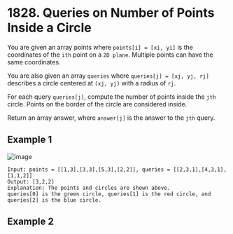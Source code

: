 # 1828. Queries on Number of Points Inside a Circle

You are given an array points where `points[i] = [xi, yi]` is the coordinates of the `ith` point on a `2D plane`. Multiple points can have the same coordinates.

You are also given an array `queries` where `queries[j] = [xj, yj, rj]` describes a circle centered at `(xj, yj)` with a radius of `rj`.

For each query `queries[j]`, compute the number of points inside the `jth` circle. Points on the border of the circle are considered inside.

Return an array answer, where `answer[j]` is the answer to the `jth` query.

## Example 1

![image](https://user-images.githubusercontent.com/53091475/154852332-74fcd2c6-597a-4b17-a1d8-34667b0a2877.png)

    Input: points = [[1,3],[3,3],[5,3],[2,2]], queries = [[2,3,1],[4,3,1],[1,1,2]]
    Output: [3,2,2]
    Explanation: The points and circles are shown above.
    queries[0] is the green circle, queries[1] is the red circle, and queries[2] is the blue circle.

## Example 2
